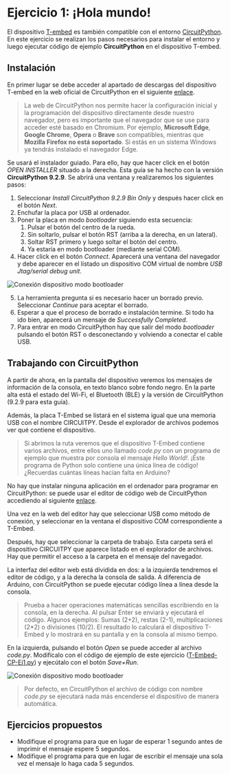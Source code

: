 # Ejercicio 1: ¡Hola mundo!
El dispositivo [T-embed](https://lilygo.cc/products/t-embed) es también compatible con el entorno [CircuitPython](https://learn.adafruit.com/welcome-to-circuitpython). En este ejercicio se realizan los pasos necesarios para instalar el entorno y luego ejecutar código de ejemplo **CircuitPython** en el dispositivo T-embed.

## Instalación
En primer lugar se debe acceder al apartado de descargas del dispositivo T-embed en la web oficial de CircuitPython en el siguiente [enlace](https://circuitpython.org/board/lilygo_tembed_esp32s3/). 

>La web de CircuitPython nos permite hacer la configuración inicial y la programación del dispositivo directamente desde nuestro navegador, pero es importante que el navegador que se use para acceder esté basado en Chromium. Por ejemplo, **Microsoft Edge**, **Google Chrome**, **Opera** o **Brave** son compatibles, mientras que **Mozilla Firefox no está soportado**. Si estás en un sistema Windows ya tendrás instalado el navegador Edge.

Se usará el instalador guiado. Para ello, hay que hacer click en el botón *OPEN INSTALLER* situado a la derecha. Esta guía se ha hecho con la versión **CircuitPython 9.2.9**. Se abrirá una ventana y realizaremos los siguientes pasos:
1. Seleccionar *Install CircuitPython 9.2.9 Bin Only* y después hacer click en el botón *Next*.
2. Enchufar la placa por USB al ordenador.
3. Poner la placa en modo *bootloader* siguiendo esta secuencia:
	1. Pulsar el botón del centro de la rueda.
	2. Sin soltarlo, pulsar el botón RST (arriba a la derecha, en un lateral).
	3. Soltar RST primero y luego soltar el botón del centro.
	4. Ya estaría en modo bootloader (mediante serial COM).
4. Hacer click en el botón *Connect*. Aparecerá una ventana del navegador y debe aparecer en el listado un dispositivo COM virtual de nombre *USB Jtag/serial debug unit*.

![Conexión dispositivo modo bootloader](imágenes/CP-Ej1_01.jpg)

5. La herramienta pregunta si es necesario hacer un borrado previo. Seleccionar *Continue* para aceptar el borrado.
6. Esperar a que el proceso de borrado e instalación termine. Si todo ha ido bien, aparecerá un mensaje de *Successfully Completed*.
7. Para entrar en modo CircuitPython hay que salir del modo *bootloader* pulsando el botón RST o desconectando y volviendo a conectar el cable USB. 

## Trabajando con CircuitPython
A partir de ahora, en la pantalla del dispositivo veremos los mensajes de información de la consola, en texto blanco sobre fondo negro. En la parte alta está el estado del Wi-Fi, el Bluetooth (BLE) y la versión de CircuitPython (9.2.9 para esta guía). 

Además, la placa T-Embed se listará en el sistema igual que una memoria USB con el nombre CIRCUITPY. Desde el explorador de archivos podemos ver qué contiene el dispositivo.

>Si abrimos la ruta veremos que el dispositivo T-Embed contiene varios archivos, entre ellos uno llamado *code.py* con un programa de ejemplo que muestra por consola el mensaje *Hello World!*. ¡Este programa de Python solo contiene una única línea de código! ¿Recuerdas cuántas líneas hacían falta en Arduino?

No hay que instalar ninguna aplicación en el ordenador para programar en CircuitPython: se puede usar el editor de código web de CircuitPython accediendo al siguiente [enlace](https://code.circuitpython.org/).

Una vez en la web del editor hay que seleccionar USB como método de conexión, y seleccionar en la ventana el dispositivo COM correspondiente a T-Embed.

Después, hay que seleccionar la carpeta de trabajo. Esta carpeta será el dispositivo CIRCUITPY que aparece listado en el explorador de archivos. Hay que permitir el acceso a la carpeta en el mensaje del navegador.

La interfaz del editor web está dividida en dos: a la izquierda tendremos el editor de código, y a la derecha la consola de salida. A diferencia de Arduino, con CircuitPython se puede ejecutar código línea a línea desde la consola.

>Prueba a hacer operaciones matemáticas sencillas escribiendo en la consola, en la derecha. Al pulsar Enter se enviará y ejecutará el código. Algunos ejemplos: Sumas (2+2), restas (2-1), multiplicaciones (2\*2) o divisiones (10/2). El resultado lo calculará el dispositivo T-Embed y lo mostrará en su pantalla y en la consola al mismo tiempo.

En la izquierda, pulsando el botón *Open* se puede acceder al archivo *code.py*. Modifícalo con el código de ejemplo de este ejercicio ([T-Embed-CP-Ej1.py](T-Embed-CP-Ej1.py)) y ejecútalo con el botón *Save+Run*.

![Conexión dispositivo modo bootloader](imágenes/CP-Ej1_02.png)

>Por defecto, en CircuitPython el archivo de código con nombre *code.py* se ejecutará nada más encenderse el dispositivo de manera automática.

## Ejercicios propuestos
- Modifique el programa para que en lugar de esperar 1 segundo antes de imprimir el mensaje espere 5 segundos.
- Modifique el programa para que en lugar de escribir el mensaje una sola vez el mensaje lo haga cada 5 segundos.

